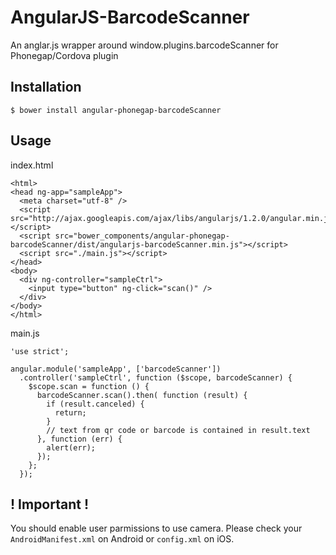# AngularJS-BarcodeScanner

An anglar.js wrapper around window.plugins.barcodeScanner for Phonegap/Cordova plugin

## Installation

`$ bower install angular-phonegap-barcodeScanner`

## Usage

index.html

    <html>
    <head ng-app="sampleApp">
      <meta charset="utf-8" />
      <script src="http://ajax.googleapis.com/ajax/libs/angularjs/1.2.0/angular.min.js"></script>
      <script src="bower_components/angular-phonegap-barcodeScanner/dist/angularjs-barcodeScanner.min.js"></script>
      <script src="./main.js"></script>
    </head>
    <body>
      <div ng-controller="sampleCtrl">
        <input type="button" ng-click="scan()" />
      </div>
    </body>
    </html>

main.js

    'use strict';

    angular.module('sampleApp', ['barcodeScanner'])
      .controller('sampleCtrl', function ($scope, barcodeScanner) {
        $scope.scan = function () {
          barcodeScanner.scan().then( function (result) {
            if (result.canceled) {
              return;
            }
            // text from qr code or barcode is contained in result.text
          }, function (err) {
            alert(err);
          });
        };
      });

## ! Important !

You should enable user parmissions to use camera.
Please check your `AndroidManifest.xml` on Android or `config.xml` on iOS.
